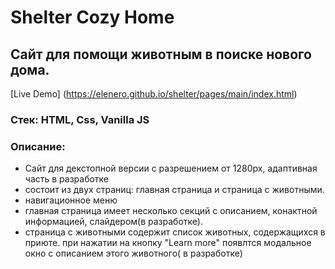 # Shelter Cozy Home
## Сайт для помощи животным в поиске нового дома.
[Live Demo] (https://elenero.github.io/shelter/pages/main/index.html)
### Стек: HTML, Css, Vanilla JS
### Описание:
* Сайт для декстопной версии с разрешением от 1280px, адаптивная часть в разработке
* состоит из двух страниц: главная страница и страница с животными.
* навигационное меню 
* главная страница имеет несколько секций с описанием, конактной информацией, слайдером(в разработке).
* страница с животными содержит список животных, содержащихся в приюте. при нажатии на кнопку "Learn more" появлтся модальное окно с описанием этого животного( в разработке)

 
